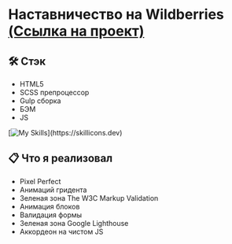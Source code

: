 
# Наставничество на Wildberries [(Ссылка на проект)](https://vetosy.github.io/WB/)

## 🛠 Стэк
- HTML5
- SCSS препроцессор
- Gulp сборка
- БЭМ
- JS

[![My Skills](https://skillicons.dev/icons?i=js,html,scss,figma,gulp,)](https://skillicons.dev)

## :clipboard: Что я реализовал
- Pixel Perfect
- Анимаций гридента
- Зеленая зона The W3C Markup Validation
- Анимация блоков
- Валидация формы
- Зеленая зона Google Lighthouse
- Аккордеон на чистом JS






